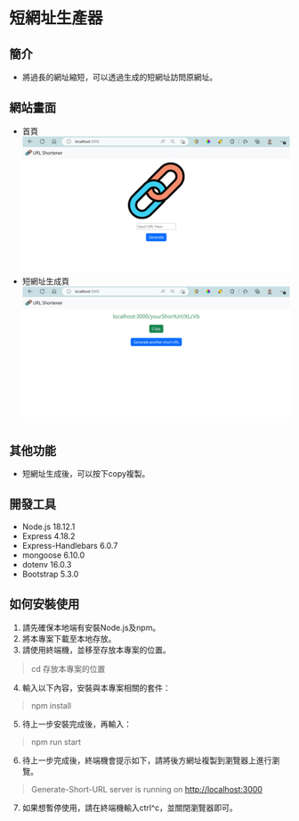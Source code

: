 # 短網址生產器

## 簡介

- 將過長的網址縮短，可以透過生成的短網址訪問原網址。

## 網站畫面

- 首頁
![網站畫面1](./pictures/1.png)
- 短網址生成頁
![網站畫面2](./pictures/2.png)

## 其他功能

- 短網址生成後，可以按下copy複製。

## 開發工具

- Node.js 18.12.1
- Express 4.18.2
- Express-Handlebars 6.0.7
- mongoose 6.10.0
- dotenv 16.0.3
- Bootstrap 5.3.0

## 如何安裝使用

1. 請先確保本地端有安裝Node.js及npm。
2. 將本專案下載至本地存放。
3. 請使用終端機，並移至存放本專案的位置。

> cd 存放本專案的位置

4. 輸入以下內容，安裝與本專案相關的套件：

> npm install

5. 待上一步安裝完成後，再輸入：

> npm run start

6. 待上一步完成後，終端機會提示如下，請將後方網址複製到瀏覽器上進行瀏覽。

> Generate-Short-URL server is running on <http://localhost:3000>

7. 如果想暫停使用，請在終端機輸入ctrl^c，並關閉瀏覽器即可。
